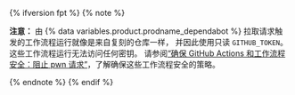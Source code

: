 {% ifversion fpt %}
{% note %}

**注意：** 由 {% data variables.product.prodname_dependabot %} 拉取请求触发的工作流程运行就像是来自复刻的仓库一样， 并因此使用只读 `GITHUB_TOKEN`。 这些工作流程运行无法访问任何密钥。 请参阅[“确保 GitHub Actions 和工作流程安全：阻止 pwn 请求”](https://securitylab.github.com/research/github-actions-preventing-pwn-requests)，了解确保这些工作流程安全的策略。

{% endnote %}
{% endif %}
